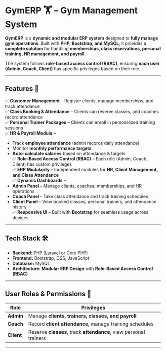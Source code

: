 # **GymERP 🏋️ – Gym Management System**  

**GymERP** is a **dynamic and modular ERP system** designed to **fully manage gym operations**. Built with **PHP, Bootstrap, and MySQL**, it provides a **complete solution** for handling **memberships, class reservations, personal training, HR management, and payroll**.  

The system follows **role-based access control (RBAC)**, ensuring **each user (Admin, Coach, Client)** has specific privileges based on their role.  

---

## **Features** 🚀  

✅ **Customer Management** – Register clients, manage memberships, and track attendance  
✅ **Class Booking & Attendance** – Clients can reserve classes, and coaches record attendance  
✅ **Personal Trainer Packages** – Clients can enroll in personalized training sessions  
✅ **HR & Payroll Module** –  
   - Track **employee attendance** (admin records daily attendance)  
   - Monitor **monthly performance targets**  
   - **Auto-calculate salaries** based on attendance & targets  
✅ **Role-Based Access Control (RBAC)** – Each role (Admin, Coach, Client) has custom privileges  
✅ **ERP Modularity** – Independent modules for **HR, Client Management, and Class Attendance**  
✅ **Dynamic Dashboards** –  
   - **Admin Panel** – Manage clients, coaches, memberships, and HR operations  
   - **Coach Panel** – Take class attendance and track training schedules  
   - **Client Panel** – View booked classes, personal trainers, and attendance history  
✅ **Responsive UI** – Built with **Bootstrap** for seamless usage across devices  

---

## **Tech Stack** 🛠  

- **Backend:** PHP (Laravel or Core PHP)  
- **Frontend:** Bootstrap, CSS, JavaScript  
- **Database:** MySQL  
- **Architecture:** **Modular ERP Design** with **Role-Based Access Control (RBAC)**  

---

## **User Roles & Permissions** 🔑  

| Role   | Privileges |
|--------|----------------------------------------------------------------|
| **Admin**  | Manage **clients, trainers, classes, and payroll** |
| **Coach**  | Record **client attendance**, manage training schedules |
| **Client** | Reserve **classes**, track **attendance**, view personal trainers |

---
